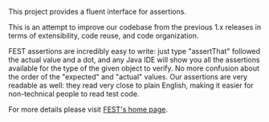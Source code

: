 This project provides a fluent interface for assertions.

This is an attempt to improve our codebase from the previous 1.x releases in terms of extensibility, code reuse,
and code organization. 

FEST assertions are incredibly easy to write: just type "assertThat" followed the actual value and a dot, and any Java 
IDE will show you all the assertions available for the type of the given object to verify. No more confusion about the 
order of the "expected" and "actual" values. Our assertions are very readable as well: they read very close to plain 
English, making it easier for non-technical people to read test code.

For more details please visit [FEST's home page](http://fest.easytesting.org).